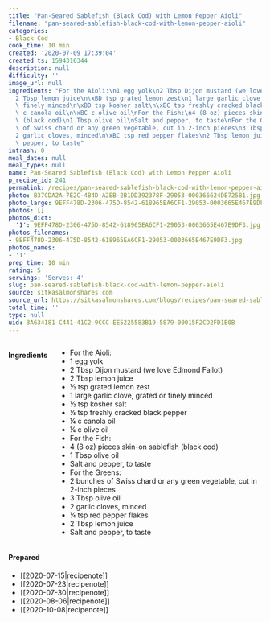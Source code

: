 ```yaml
---
title: "Pan-Seared Sablefish (Black Cod) with Lemon Pepper Aioli"
filename: "pan-seared-sablefish-black-cod-with-lemon-pepper-aioli"
categories:
- Black Cod
cook_time: 10 min
created: '2020-07-09 17:39:04'
created_ts: 1594316344
description: null
difficulty: ''
image_url: null
ingredients: "For the Aioli:\n1 egg yolk\n2 Tbsp Dijon mustard (we love Edmond Fallot)\n\
  2 Tbsp lemon juice\n\xBD tsp grated lemon zest\n1 large garlic clove, grated or\
  \ finely minced\n\xBD tsp kosher salt\n\xBC tsp freshly cracked black pepper\n\xBC\
  \ c canola oil\n\xBC c olive oil\nFor the Fish:\n4 (8 oz) pieces skin-on sablefish\
  \ (black cod)\n1 Tbsp olive oil\nSalt and pepper, to taste\nFor the Greens:\n2 bunches\
  \ of Swiss chard or any green vegetable, cut in 2-inch pieces\n3 Tbsp olive oil\n\
  2 garlic cloves, minced\n\xBC tsp red pepper flakes\n2 Tbsp lemon juice\nSalt and\
  \ pepper, to taste"
intrash: 0
meal_dates: null
meal_types: null
name: Pan-Seared Sablefish (Black Cod) with Lemon Pepper Aioli
p_recipe_id: 241
permalink: /recipes/pan-seared-sablefish-black-cod-with-lemon-pepper-aioli
photo: B37CDA2A-7E2C-4B4D-A2EB-2B1DD392378F-29053-000366624DE72581.jpg
photo_large: 9EFF478D-2306-475D-8542-618965EA6CF1-29053-0003665E467E9DF3.jpg
photos: []
photos_dict:
  '1': 9EFF478D-2306-475D-8542-618965EA6CF1-29053-0003665E467E9DF3.jpg
photos_filenames:
- 9EFF478D-2306-475D-8542-618965EA6CF1-29053-0003665E467E9DF3.jpg
photos_names:
- '1'
prep_time: 10 min
rating: 5
servings: 'Serves: 4'
slug: pan-seared-sablefish-black-cod-with-lemon-pepper-aioli
source: sitkasalmonshares.com
source_url: https://sitkasalmonshares.com/blogs/recipes/pan-seared-sablefish-black-cod-with-lemon-pepper-aioli
total_time: ''
type: null
uid: 3A634181-C441-41C2-9CCC-EE5225583B19-5879-00015F2CD2FD1E0B
---
```

<div class="large-8 medium-7 columns" id="writeup">	</div><!-- #writeup -->
</div><!-- #row-one -->
<div class="row" id="row-two">	<div class="medium-4 small-5 columns"><h4 id="ingredients">Ingredients</h4><div class="box box-ingredients content"><ul>
<li>For the Aioli:</li>
<li>1 egg yolk</li>
<li>2 Tbsp Dijon mustard (we love Edmond Fallot)</li>
<li>2 Tbsp lemon juice</li>
<li>½ tsp grated lemon zest</li>
<li>1 large garlic clove, grated or finely minced</li>
<li>½ tsp kosher salt</li>
<li>¼ tsp freshly cracked black pepper</li>
<li>¼ c canola oil</li>
<li>¼ c olive oil</li>
<li>For the Fish:</li>
<li>4 (8 oz) pieces skin-on sablefish (black cod)</li>
<li>1 Tbsp olive oil</li>
<li>Salt and pepper, to taste</li>
<li>For the Greens:</li>
<li>2 bunches of Swiss chard or any green vegetable, cut in 2-inch pieces</li>
<li>3 Tbsp olive oil</li>
<li>2 garlic cloves, minced</li>
<li>¼ tsp red pepper flakes</li>
<li>2 Tbsp lemon juice</li>
<li>Salt and pepper, to taste</li>
</ul>
</div>	</div>	<div class="medium-6 small-7 columns">	</div>	<div class="medium-2 columns" id="photo-sidebar">		<div class="" id="meals"><h4>Prepared</h4><ul>
<li>[[2020-07-15|recipenote]]</li>
<li>[[2020-07-23|recipenote]]</li>
<li>[[2020-07-30|recipenote]]</li>
<li>[[2020-08-06|recipenote]]</li>
<li>[[2020-10-08|recipenote]]</li>
</ul>
		</div>